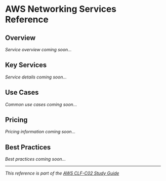 # AWS Networking Services Reference

## Overview
*Service overview coming soon...*

## Key Services
*Service details coming soon...*

## Use Cases
*Common use cases coming soon...*

## Pricing
*Pricing information coming soon...*

## Best Practices
*Best practices coming soon...*

---
*This reference is part of the [AWS CLF-C02 Study Guide](../README.md)*
